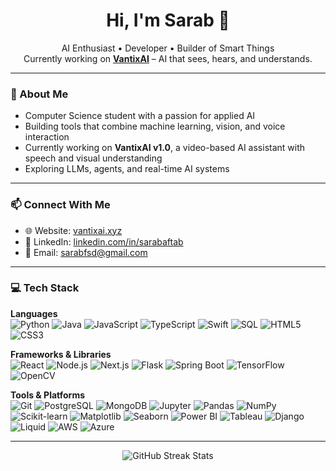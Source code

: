 <h1 align="center">Hi, I'm Sarab 👋</h1>

<p align="center">
  AI Enthusiast • Developer • Builder of Smart Things <br/>
  Currently working on <a href="https://vantixai.xyz"><b>VantixAI</b></a> – AI that sees, hears, and understands.
</p>

---

### 🧠 About Me

- Computer Science student with a passion for applied AI
- Building tools that combine machine learning, vision, and voice interaction  
- Currently working on **VantixAI v1.0**, a video-based AI assistant with speech and visual understanding  
- Exploring LLMs, agents, and real-time AI systems

---

### 📫 Connect With Me

- 🌐 Website: [vantixai.xyz](https://vantixai.xyz)  
- 💼 LinkedIn: [linkedin.com/in/sarabaftab](https://linkedin.com/in/sarabaftab)  
- 📧 Email: [sarabfsd@gmail.com](mailto:sarabfsd@gmail.com)

---

### 💻 Tech Stack

**Languages**  
![Python](https://img.shields.io/badge/-Python-333333?style=flat&logo=python)
![Java](https://img.shields.io/badge/-Java-333333?style=flat&logo=openjdk)
![JavaScript](https://img.shields.io/badge/-JavaScript-333333?style=flat&logo=javascript)
![TypeScript](https://img.shields.io/badge/-TypeScript-333333?style=flat&logo=typescript)
![Swift](https://img.shields.io/badge/-Swift-333333?style=flat&logo=swift)
![SQL](https://img.shields.io/badge/-SQL-333333?style=flat&logo=mysql)
![HTML5](https://img.shields.io/badge/-HTML5-333333?style=flat&logo=html5)
![CSS3](https://img.shields.io/badge/-CSS3-333333?style=flat&logo=css3)

**Frameworks & Libraries**  
![React](https://img.shields.io/badge/-React-333333?style=flat&logo=react)
![Node.js](https://img.shields.io/badge/-Node.js-333333?style=flat&logo=node.js)
![Next.js](https://img.shields.io/badge/-Next.js-333333?style=flat&logo=next.js)
![Flask](https://img.shields.io/badge/-Flask-333333?style=flat&logo=flask)
![Spring Boot](https://img.shields.io/badge/-Spring%20Boot-333333?style=flat&logo=springboot)
![TensorFlow](https://img.shields.io/badge/-TensorFlow-333333?style=flat&logo=tensorflow)
![OpenCV](https://img.shields.io/badge/-OpenCV-333333?style=flat&logo=opencv)

**Tools & Platforms**  
![Git](https://img.shields.io/badge/-Git-333333?style=flat&logo=git)
![PostgreSQL](https://img.shields.io/badge/-PostgreSQL-333333?style=flat&logo=postgresql)
![MongoDB](https://img.shields.io/badge/-MongoDB-333333?style=flat&logo=mongodb)
![Jupyter](https://img.shields.io/badge/-Jupyter-333333?style=flat&logo=jupyter)
![Pandas](https://img.shields.io/badge/-Pandas-333333?style=flat&logo=pandas)
![NumPy](https://img.shields.io/badge/-NumPy-333333?style=flat&logo=numpy)
![Scikit-learn](https://img.shields.io/badge/-Scikit--learn-333333?style=flat&logo=scikitlearn)
![Matplotlib](https://img.shields.io/badge/-Matplotlib-333333?style=flat)
![Seaborn](https://img.shields.io/badge/-Seaborn-333333?style=flat)
![Power BI](https://img.shields.io/badge/-Power%20BI-333333?style=flat&logo=powerbi)
![Tableau](https://img.shields.io/badge/-Tableau-333333?style=flat&logo=tableau)
![Django](https://img.shields.io/badge/-Django-333333?style=flat&logo=django)
![Liquid](https://img.shields.io/badge/-Liquid-333333?style=flat)
![AWS](https://img.shields.io/badge/-AWS-333333?style=flat&logo=amazonaws)
![Azure](https://img.shields.io/badge/-Azure-333333?style=flat&logo=microsoftazure)


---

<p align="center">
  <img src="https://nirzak-streak-stats.vercel.app/?user=sarabaftab&theme=dark&hide_border=false" alt="GitHub Streak Stats" />
</p>





